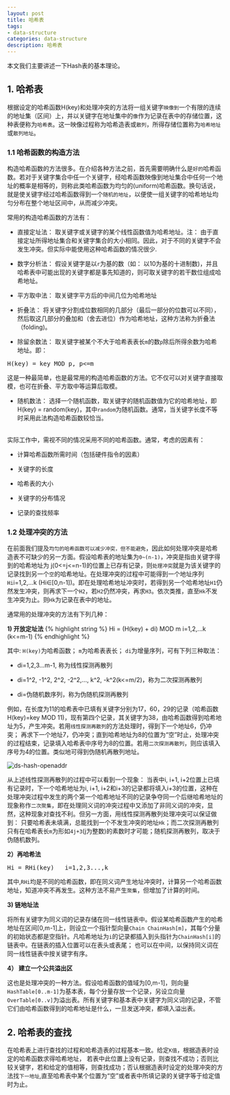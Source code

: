 ```yaml
---
layout: post
title: 哈希表
tags:
- data-structure
categories: data-structure
description: 哈希表
---
```



本文我们主要讲述一下Hash表的基本理论。


<!-- more -->


## 1. 哈希表
根据设定的哈希函数H(key)和处理冲突的方法将一组关键字```映像到```一个有限的连续的地址集（区间）上，并以关键字在地址集中的```像```作为记录在表中的存储位置，这种表便称为```哈希表```。这一映像过程称为哈希造表或```散列```，所得存储位置称为```哈希地址```或```散列地址```。

### 1.1 哈希函数的构造方法
构造哈希函数的方法很多。在介绍各种方法之前，首先需要明确什么是```好的```哈希函数。若对于关键字集合中任一个关键字，经哈希函数映像到地址集合中任何一个地址的概率是相等的，则称此类哈希函数为均匀的(uniform)哈希函数。换句话说，就是使关键字经过哈希函数得到一个```随机的地址```，以便使一组关键字的哈希地址均匀分布在整个地址区间中，从而减少冲突。

常用的构造哈希函数的方法有：

* 直接定址法： 取关键字或关键字的某个线性函数值为哈希地址。注： 由于直接定址所得地址集合和关键字集合的大小相同。因此，对于不同的关键字不会发生冲突。但实际中能使用这种哈希函数的情况很少.


* 数字分析法： 假设关键字是以```r```为基的数（如： 以10为基的十进制数)，并且哈希表中可能出现的关键字都是事先知道的，则可取关键字的若干数位组成哈希地址。

* 平方取中法： 取关键字平方后的中间几位为哈希地址

* 折叠法： 将关键字分割成位数相同的几部分（最后一部分的位数可以不同），然后取这几部分的叠加和（舍去进位）作为哈希地址，这种方法称为折叠法（folding)。

* 除留余数法： 取关键字被某个不大于哈希表表长```m```的数```p```除后所得余数为哈希地址。即：
<pre>
H(key) = key MOD p, p<=m
</pre>
这是一种最简单，也是最常用的构造哈希函数的方法。它不仅可以对关键字直接取模，也可在折叠、平方取中等运算后取模。

* 随机数法： 选择一个随机函数，取关键字的随机函数值为它的哈希地址，即H(key) = random(key)，其中```random```为随机函数。通常，当关键字长度不等时采用此法构造哈希函数较恰当。

<br />
实际工作中，需视不同的情况采用不同的哈希函数。通常，考虑的因素有：

* 计算哈希函数所需时间（包括硬件指令的因素）

* 关键字的长度

* 哈希表的大小

* 关键字的分布情况

* 记录的查找频率

### 1.2 处理冲突的方法
在前面我们提及```均匀的哈希函数可以减少冲突，但不能避免```，因此如何处理冲突是哈希造表不可缺少的另一方面。假设哈希表的地址集为```0~(n-1)```，冲突是指由关键字得到的哈希地址为 j(0<=j<=n-1)的位置上已存有记录，则```处理冲突```就是为该关键字的记录找到另一个```空```的哈希地址。在处理冲突的过程中可能得到一个地址序列```Hi```i=1,2,...k (Hi∈[0,n-1])。即在处理哈希地址冲突时，若得到另一个哈希地址```H1```仍然发生冲突，则再求下一个```H2```，若```H2```仍然冲突，再求```H3```。依次类推，直至```Hk```不发生冲突为止。则```Hk```为记录在表中的地址。

通常用的处理冲突的方法有下列几种：

**1) 开放定址法**
{% highlight string %}
Hi = (H(key) + di) MOD m      i=1,2,...k (k<=m-1)
{% endhighlight %}

其中: ```H(key)```为哈希函数； ```m```为哈希表表长； ```di```为增量序列，可有下列三种取法：

* di=1,2,3...m-1, 称为线性探测再散列

* di=1^2, -1^2, 2^2, -2^2,..., k^2, -k^2(k<=m/2)，称为二次探测再散列

* di=伪随机数序列，称为伪随机探测再散列

例如，在长度为11的哈希表中已填有关键字分别为17，60，29的记录（哈希函数H(key)=key MOD 11)，现有第四个记录，其关键字为38，由哈希函数得到哈希地址为5，产生冲突。若用```线性探测再散列```的方法处理时，得到下一个地址6，仍冲突； 再求下一个地址7，仍冲突；直到哈希地址为8的位置为“空”时止，处理冲突的过程结束，记录填入哈希表中序号为8的位置。若用```二次探测再散列```，则应该填入序号为4的位置。类似地可得到伪随机再散列地址。

![ds-hash-openaddr](https://ivanzz1001.github.io/records/assets/img/data_structure/ds_hash_open_addr.jpg)

从上述线性探测再散列的过程中可以看到一个现象： 当表中i, i+1, i+2位置上已填有记录时，下一个哈希地址为i, i+1, i+2和i+3的记录都将填入i+3的位置，这种在处理冲突过程中发生的两个第一个哈希地址不同的记录争夺同一个后继哈希地址的现象称作```二次聚集```，即在处理同义词的冲突过程中又添加了非同义词的冲突，显然，这种现象对查找不利。但另一方面，用线性探测再散列处理冲突可以保证做到： 只要哈希表未填满，总能找到一个不发生冲突的地址```Hk```；而二次探测再散列只有在哈希表长```m```为形如```4j+3```(j为整数)的素数时才可能；随机探测再散列，取决于伪随机数列。


**2）再哈希法**
<pre>
Hi = RHi(key)   i=1,2,3...,k
</pre>

其中,```RHi```均是不同的哈希函数，即在同义词产生地址冲突时，计算另一个哈希函数地址，知道冲突不再发生。这种方法不易产生```聚集```，但增加了计算的时间。

**3) 链地址法**

将所有关键字为同义词的记录存储在同一线性链表中。假设某哈希函数产生的哈希地址在区间[0,m-1]上，则设立一个指针型向量```Chain ChainHash[m]```，其每个分量的初始状态都是空指针。凡哈希地址为```i```的记录都插入到头指针为```ChainHash[i]```的链表中。在链表的插入位置可以在表头或表尾； 也可以在中间，以保持同义词在同一线性链表中按关键字有序。


**4） 建立一个公共溢出区**

这也是处理冲突的一种方法。假设哈希函数的值域为[0,m-1]，则向量```HashTable[0..m-1]```为基本表，每个分量存放一个记录，另设立向量```OverTable[0..v]```为溢出表。所有关键字和基本表中关键字为同义词的记录，不管它们由哈希函数得到的哈希地址是什么，一旦发送冲突，都填入溢出表。

## 2. 哈希表的查找
在哈希表上进行查找的过程和哈希造表的过程基本一致。给定```K值```，根据造表时设定的哈希函数求得哈希地址， 若表中此位置上没有记录，则查找不成功；否则比较关键字，若和给定的值相等，则查找成功；否认根据造表时设定的处理冲突的方法找```下一地址```,直至哈希表中某个位置为“空”或者表中所填记录的关键字等于给定值时为止。



<br />
<br />


